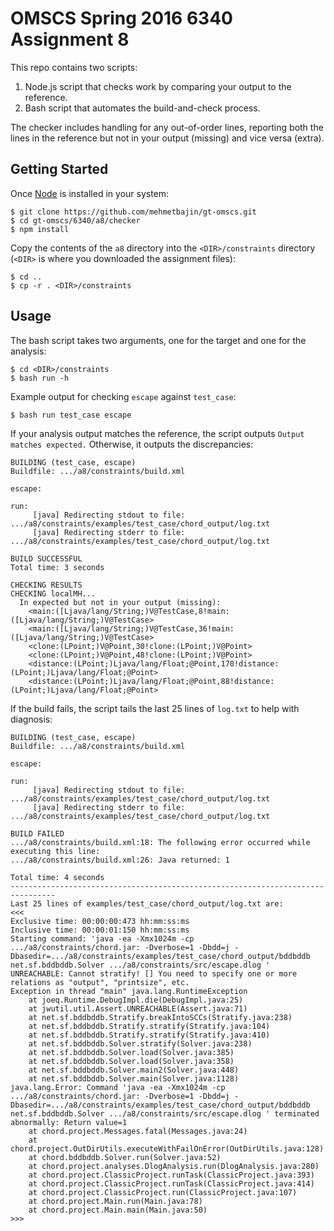 
# OMSCS Spring 2016 6340 Assignment 8

This repo contains two scripts:

1. Node.js script that checks work by comparing your output to the reference.
2. Bash script that automates the build-and-check process.

The checker includes handling for any out-of-order lines, reporting both the
lines in the reference but not in your output (missing) and vice versa (extra).

## Getting Started

Once [Node](https://nodejs.org/en/download/) is installed in your system:

```
$ git clone https://github.com/mehmetbajin/gt-omscs.git
$ cd gt-omscs/6340/a8/checker
$ npm install
```

Copy the contents of the `a8` directory into the `<DIR>/constraints` directory (`<DIR>` is where you downloaded the assignment files):

```
$ cd ..
$ cp -r . <DIR>/constraints
```

## Usage

The bash script takes two arguments, one for the target and one for the analysis:

```
$ cd <DIR>/constraints
$ bash run -h
```

Example output for checking `escape` against `test_case`:

```
$ bash run test_case escape
```

If your analysis output matches the reference, the script outputs `Output matches expected.` Otherwise, it outputs the discrepancies:

```
BUILDING (test_case, escape)
Buildfile: .../a8/constraints/build.xml

escape:

run:
     [java] Redirecting stdout to file: .../a8/constraints/examples/test_case/chord_output/log.txt
     [java] Redirecting stderr to file: .../a8/constraints/examples/test_case/chord_output/log.txt

BUILD SUCCESSFUL
Total time: 3 seconds

CHECKING RESULTS
CHECKING localMH...
  In expected but not in your output (missing):
    <main:([Ljava/lang/String;)V@TestCase,8!main:([Ljava/lang/String;)V@TestCase>
    <main:([Ljava/lang/String;)V@TestCase,36!main:([Ljava/lang/String;)V@TestCase>
    <clone:(LPoint;)V@Point,30!clone:(LPoint;)V@Point>
    <clone:(LPoint;)V@Point,48!clone:(LPoint;)V@Point>
    <distance:(LPoint;)Ljava/lang/Float;@Point,170!distance:(LPoint;)Ljava/lang/Float;@Point>
    <distance:(LPoint;)Ljava/lang/Float;@Point,88!distance:(LPoint;)Ljava/lang/Float;@Point>
```

If the build fails, the script tails the last 25 lines of `log.txt` to help with diagnosis:

```
BUILDING (test_case, escape)
Buildfile: .../a8/constraints/build.xml

escape:

run:
     [java] Redirecting stdout to file: .../a8/constraints/examples/test_case/chord_output/log.txt
     [java] Redirecting stderr to file: .../a8/constraints/examples/test_case/chord_output/log.txt

BUILD FAILED
.../a8/constraints/build.xml:18: The following error occurred while executing this line:
.../a8/constraints/build.xml:26: Java returned: 1

Total time: 4 seconds
--------------------------------------------------------------------------------
Last 25 lines of examples/test_case/chord_output/log.txt are:
<<<
Exclusive time: 00:00:00:473 hh:mm:ss:ms
Inclusive time: 00:00:01:150 hh:mm:ss:ms
Starting command: 'java -ea -Xmx1024m -cp .../a8/constraints/chord.jar: -Dverbose=1 -Dbdd=j -Dbasedir=.../a8/constraints/examples/test_case/chord_output/bddbddb net.sf.bddbddb.Solver .../a8/constraints/src/escape.dlog '
UNREACHABLE: Cannot stratify! [] You need to specify one or more relations as "output", "printsize", etc.
Exception in thread "main" java.lang.RuntimeException
    at joeq.Runtime.DebugImpl.die(DebugImpl.java:25)
    at jwutil.util.Assert.UNREACHABLE(Assert.java:71)
    at net.sf.bddbddb.Stratify.breakIntoSCCs(Stratify.java:238)
    at net.sf.bddbddb.Stratify.stratify(Stratify.java:104)
    at net.sf.bddbddb.Stratify.stratify(Stratify.java:410)
    at net.sf.bddbddb.Solver.stratify(Solver.java:238)
    at net.sf.bddbddb.Solver.load(Solver.java:385)
    at net.sf.bddbddb.Solver.load(Solver.java:358)
    at net.sf.bddbddb.Solver.main2(Solver.java:448)
    at net.sf.bddbddb.Solver.main(Solver.java:1128)
java.lang.Error: Command 'java -ea -Xmx1024m -cp .../a8/constraints/chord.jar: -Dverbose=1 -Dbdd=j -Dbasedir=.../a8/constraints/examples/test_case/chord_output/bddbddb net.sf.bddbddb.Solver .../a8/constraints/src/escape.dlog ' terminated abnormally: Return value=1
    at chord.project.Messages.fatal(Messages.java:24)
    at chord.project.OutDirUtils.executeWithFailOnError(OutDirUtils.java:128)
    at chord.bddbddb.Solver.run(Solver.java:52)
    at chord.project.analyses.DlogAnalysis.run(DlogAnalysis.java:280)
    at chord.project.ClassicProject.runTask(ClassicProject.java:393)
    at chord.project.ClassicProject.runTask(ClassicProject.java:414)
    at chord.project.ClassicProject.run(ClassicProject.java:107)
    at chord.project.Main.run(Main.java:78)
    at chord.project.Main.main(Main.java:50)
>>>
```
